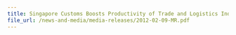 ```yaml
---
title: Singapore Customs Boosts Productivity of Trade and Logistics Industry through Knowledge Transfer and Technology  
file_url: /news-and-media/media-releases/2012-02-09-MR.pdf
---
```

